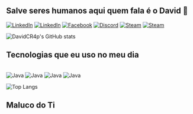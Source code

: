 ## Salve seres humanos aqui quem fala é o David 🚀

[![LinkedIn](https://img.shields.io/badge/LinkedIn-0077B5?style=for-the-badge&logo=linkedin&logoColor=white)](https://www.linkedin.com/in/david-da-rocha-897b6823a/)
[![LinkedIn](https://img.shields.io/badge/WhatsApp-25D366?style=for-the-badge&logo=whatsapp&logoColor=white)](https://wwa.me/5545998502046)
[![Facebook](https://img.shields.io/badge/Facebook-1877F2?style=for-the-badge&logo=facebook&logoColor=white)](https://www.facebook.com/profile.php?id=100011397156741/)
[![Discord](https://img.shields.io/badge/Discord-7289DA?style=for-the-badge&logo=discord&logoColor=white)](https://discord.gg/Q2rwfs6V/)
[![Steam](https://img.shields.io/badge/Steam-000000?style=for-the-badge&logo=steam&logoColor=white)](https://steamcommunity.com/profiles/76561198289758139/)
[![Steam](https://img.shields.io/badge/Twitter-1DA1F2?style=for-the-badge&logo=twitter&logoColor=white)](https://x.com/DavidCa66152942)

![DavidCR4p's GitHub stats](https://github-readme-stats.vercel.app/api?username=DavidCR4p&show_icons=true&theme=dracula)

## Tecnologias que eu uso no meu dia
<div style="display: inline_block"><br/>
    <img alingn="center" alt="Java" src="https://img.shields.io/badge/Java-ED8B00?style=for-the-badge&logo=openjdk&logoColor=white"/>
    <img alingn="center" alt="Java" src="https://img.shields.io/badge/MySQL-00000F?style=for-the-badge&logo=mysql&logoColor=white"/>
    <img alingn="center" alt="Java" src="https://img.shields.io/badge/Oracle-F80000?style=for-the-badge&logo=Oracle&logoColor=white"/>
    <img alingn="center" alt="Java" src="https://img.shields.io/badge/PHP-777BB4?style=for-the-badge&logo=php&logoColor=white"/>
<div>

![Top Langs](https://github-readme-stats.vercel.app/api/top-langs/?username=DavidCR4p&size_weight=0.5&count_weight=0.5)

## Maluco do Ti
